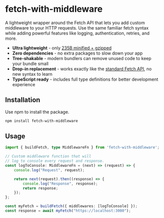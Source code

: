 # fetch-with-middleware

A lightweight wrapper around the Fetch API that lets you add custom middleware to your HTTP requests. Use the same familiar fetch syntax while adding powerful features like logging, authentication, retries, and more.

- **Ultra lightweight** - only [235B minified + gzipped](https://bundlephobia.com/package/fetch-with-middleware)
- **Zero dependencies** - no extra packages to slow down your app
- **Tree-shakable** - modern bundlers can remove unused code to keep your bundle small
- **Drop-in replacement** - works exactly like the [standard Fetch API](https://developer.mozilla.org/en-US/docs/Web/API/Fetch_API), no new syntax to learn
- **TypeScript ready** - includes full type definitions for better development experience

## Installation

Use npm to install the package.

```bash
npm install fetch-with-middleware
```

## Usage

```ts
import { buildFetch, type MiddlewareFn } from 'fetch-with-middleware';

// Custom middleware function that will 
// log to console every request and response.
const logToConsole: MiddlewareFn = (next) => (request) => {
    console.log("Request", request);

    return next(request).then((response) => {
        console.log("Response", response);
        return response;
    });
};

const myFetch = buildFetch({ middlewares: [logToConsole] });
const response = await myFetch("https://localhost:3000");
```


